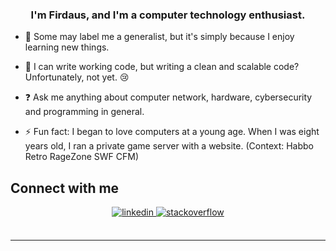 
### <div align="center">I'm Firdaus, and I'm a computer technology enthusiast.</div>  
  

- 🔭 Some may label me a generalist, but it's simply because I enjoy learning new things.  
  

- 🌱 I can write working code, but writing a clean and scalable code? Unfortunately, not yet. 😢  
  

- ❓ Ask me anything about computer network, hardware, cybersecurity and programming in general.  
  

- ⚡ Fun fact: I began to love computers at a young age. When I was eight years old, I ran a private game server with a website. (Context: Habbo Retro RageZone SWF CFM)  
  



## Connect with me  
<div align="center">
<a href="https://linkedin.com/in/muhammad-firdaus-amran-385425164" target="_blank">
<img src=https://img.shields.io/badge/linkedin-%231E77B5.svg?&style=for-the-badge&logo=linkedin&logoColor=white alt=linkedin style="margin-bottom: 5px;" />
</a>

<a href="https://stackoverflow.com/users/8273031" target="_blank">
<img src=https://img.shields.io/badge/stackoverflow-%23F28032.svg?&style=for-the-badge&logo=stackoverflow&logoColor=white alt=stackoverflow style="margin-bottom: 5px;" />
</a>  
</div>  
  

<br />

----
